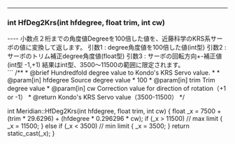 ----  
<h3>int HfDeg2Krs(int hfdegree, float trim, int cw)</h3>
----  
小数点２桁までの角度値Degreeを100倍した値を、近藤科学のKRS系サーボの値に変換して返します。  
引数1 : degree角度値を100倍した値(int型)  
引数2 : サーボのトリム補正degree角度値(float型)  
引数3 : サーボの回転方向+-補正値(int型 -1,+1)  
結果はint型、3500〜11500の範囲に限定されます。  
  
<br>  
```  
/**
 * @brief Hundredfold degree value to Kondo's KRS Servo value.
 *
 * @param[in] hfdegree Source degree value * 100
 * @param[in] trim Trim degree value
 * @param[in] cw Correction value for direction of rotation（+1 or -1）
 * @return Kondo's KRS Servo value（3500-11500）
 */

int Meridian::HfDeg2Krs(int hfdegree, float trim, int cw)
{
    float _x = 7500 + (trim * 29.6296) + (hfdegree * 0.296296 * cw);
    if (_x > 11500) // max limit
    {
        _x = 11500;
    }
    else if (_x < 3500) // min limit
    {
        _x = 3500;
    }
    return static_cast<int>(_x);
}
```